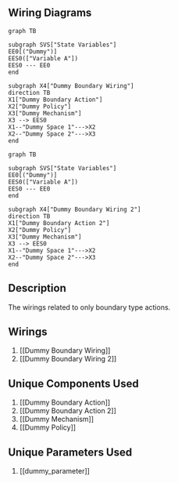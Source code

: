 ## Wiring Diagrams

```mermaid
graph TB

subgraph SVS["State Variables"]
EE0[("Dummy")]
EES0(["Variable A"])
EES0 --- EE0
end

subgraph X4["Dummy Boundary Wiring"]
direction TB
X1["Dummy Boundary Action"]
X2["Dummy Policy"]
X3["Dummy Mechanism"]
X3 --> EES0
X1--"Dummy Space 1"--->X2
X2--"Dummy Space 2"--->X3
end
```

```mermaid
graph TB

subgraph SVS["State Variables"]
EE0[("Dummy")]
EES0(["Variable A"])
EES0 --- EE0
end

subgraph X4["Dummy Boundary Wiring 2"]
direction TB
X1["Dummy Boundary Action 2"]
X2["Dummy Policy"]
X3["Dummy Mechanism"]
X3 --> EES0
X1--"Dummy Space 1"--->X2
X2--"Dummy Space 2"--->X3
end
```

## Description

The wirings related to only boundary type actions.
## Wirings
1. [[Dummy Boundary Wiring]]
2. [[Dummy Boundary Wiring 2]]

## Unique Components Used
1. [[Dummy Boundary Action]]
2. [[Dummy Boundary Action 2]]
3. [[Dummy Mechanism]]
4. [[Dummy Policy]]

## Unique Parameters Used
1. [[dummy_parameter]]

